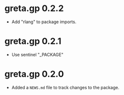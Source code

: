 # greta.gp 0.2.2

* Add "rlang" to package imports.

# greta.gp 0.2.1

* Use sentinel "_PACKAGE"

# greta.gp 0.2.0

* Added a `NEWS.md` file to track changes to the package.
